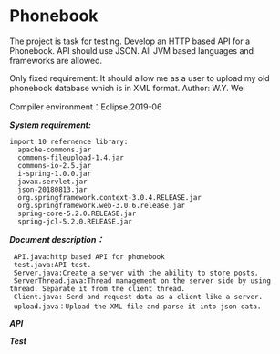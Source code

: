 # Phonebook
The project is task for testing. 
Develop an HTTP based API for a Phonebook. API should use JSON. All JVM based languages and frameworks are allowed.

Only fixed requirement: It should allow me as a user to upload my old phonebook database which is in XML format.
Author: W.Y. Wei

Compiler environment：Eclipse.2019-06


***System requirement:*** 

    import 10 refernence library: 
      apache-commons.jar
      commons-fileupload-1.4.jar
      commons-io-2.5.jar
      i-spring-1.0.0.jar
      javax.servlet.jar
      json-20180813.jar
      org.springframework.context-3.0.4.RELEASE.jar
      org.springframework.web-3.0.6.release.jar
      spring-core-5.2.0.RELEASE.jar
      spring-jcl-5.2.0.RELEASE.jar

***Document description：***

     API.java:http based API for phonebook
     test.java:API test.
     Server.java:Create a server with the ability to store posts.
     ServerThread.java:Thread management on the server side by using thread. Separate it from the client thread.
     Client.java: Send and request data as a client like a server.
     upload.java：Upload the XML file and parse it into json data.
     

       
***API***


***Test***



    
